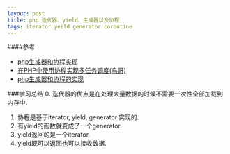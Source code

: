 ```yaml
---
layout: post
title: php 迭代器、yield、生成器以及协程
tags: iterator yeild generator coroutine
---
```



####参考
* [php生成器和协程实现](http://www.cnblogs.com/whoamme/p/5039533.html)
* [在PHP中使用协程实现多任务调度(鸟哥)](http://www.laruence.com/2015/05/28/3038.html)
* [php生成器和协程的实现](https://phphub.org/topics/1430)

###学习总结
0. 迭代器的优点是在处理大量数据的时候不需要一次性全部加载到内存中.
1. 协程是基于iterator, yield, generator 实现的.
2. 有yield的函数就变成了一个generator.
3. yield返回的是一个iterator.
4. yield既可以返回也可以接收数据.
